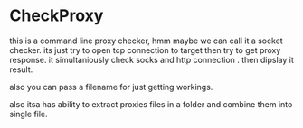 # CheckProxy

this is a command line proxy checker, hmm maybe we can call it a socket checker. its just try to open tcp connection to target then try to get proxy response. it simultaniously check socks and http connection . then dipslay it result.

also you can pass a filename for just getting workings.

also itsa has ability to extract proxies files in a folder and combine them into single file.
